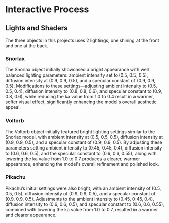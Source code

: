 # Interactive Process
## Lights and Shaders
The three objects in this projects uses 2 lightings, one shining at the front and one at the back.
### Snorlax
The Snorlax object initially showcased a bright appearance with well balanced lighting parameters: ambient intensity set to (0.5, 0.5, 0.5), diffusion intensity at (0.9, 0.9, 0.5), and a specular constant of (0.9, 0.9, 0.5). Modifications to these settings—adjusting ambient intensity to (0.5, 0.5, 0.4), diffusion intensity to (0.8, 0.8, 0.6), and specular constant to (0.9, 0.8, 0.6), while reducing the ka value from 1.0 to 0.4 result in a warmer, softer visual effect, significantly enhancing the model's overall aesthetic appeal.
### Voltorb
The Voltorb object initially featured bright lighting settings similar to the Snorlax model, with ambient intensity at (0.5, 0.5, 0.5), diffusion intensity at (0.9, 0.9, 0.5), and a specular constant of (0.9, 0.9, 0.5). By adjusting these parameters setting ambient intensity to (0.45, 0.45, 0.4), diffusion intensity to (0.6, 0.6, 0.5), and the specular constant to (0.6, 0.6, 0.55), along with lowering the ka value from 1.0 to 0.7 produces a clearer, warmer appearance, enhancing the model's overall refinement and polished look.
### Pikachu
Pikachu’s initial settings were also bright, with an ambient intensity of (0.5, 0.5, 0.5), diffusion intensity of (0.9, 0.9, 0.5), and a specular constant of (0.9, 0.9, 0.5). Adjustments to the ambient intensity to (0.45, 0.45, 0.4), diffusion intensity to (0.6, 0.6, 0.5), and specular constant to (0.6, 0.6, 0.55), combined with lowering the ka value from 1.0 to 0.7, resulted in a warmer and clearer appearance.
